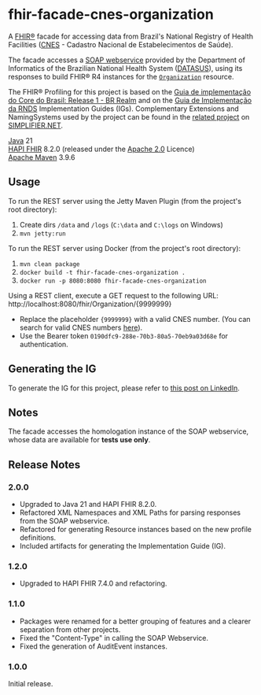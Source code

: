 # fhir-facade-cnes-organization
A [FHIR®](https://hl7.org/fhir/R4/index.html) facade for accessing data from Brazil's National Registry of Health Facilities ([CNES](https://cnes.datasus.gov.br/) - Cadastro Nacional de Estabelecimentos de Saúde).

The facade accesses a [SOAP webservice](https://datasus.saude.gov.br/wp-content/uploads/2019/12/Especificacao-Tecnica-para-Integracao-com-o-Cadastro-Nacional-de-Estabelecimentos-de-Sa%C3%BAde.pdf) provided by the Department of Informatics of the Brazilian National Health System ([DATASUS](https://datasus.saude.gov.br/)), using its responses to build FHIR® R4 instances for the [`Organization`](https://hl7.org/fhir/r4/organization.html) resource.

The FHIR® Profiling for this project is based on the [Guia de implementação do Core do Brasil: Release 1 - BR Realm](https://hl7.org.br/fhir/core/) and on the [Guia de Implementação da RNDS](https://rnds-fhir.saude.gov.br/) Implementation Guides (IGs). Complementary Extensions and NamingSystems used by the project can be found in the [related project](https://simplifier.net/fhir-facade-cnes-organization/~introduction) on [SIMPLIFIER.NET](https://simplifier.net/).

[Java](https://www.oracle.com/br/java/) 21  
[HAPI FHIR](https://hapifhir.io/hapi-fhir/) 8.2.0 (released under the [Apache 2.0](https://hapifhir.io/hapi-fhir/license.html) Licence)  
[Apache Maven](https://maven.apache.org/) 3.9.6

## Usage

To run the REST server using the Jetty Maven Plugin (from the project's root directory):
1. Create dirs `/data` and `/logs` (`C:\data` and `C:\logs` on Windows)
2. `mvn jetty:run`

To run the REST server using Docker (from the project's root directory):
1. `mvn clean package`
2. `docker build -t fhir-facade-cnes-organization .`
3. `docker run -p 8080:8080 fhir-facade-cnes-organization`

Using a REST client, execute a GET request to the following URL: http://localhost:8080/fhir/Organization/{9999999}
- Replace the placeholder `{9999999}` with a valid CNES number. (You can search for valid CNES numbers [here](https://cnes.datasus.gov.br/pages/estabelecimentos/consulta.jsp)).
- Use the Bearer token `0190dfc9-288e-70b3-80a5-70eb9a03d68e` for authentication.

## Generating the IG

To generate the IG for this project, please refer to [this post on LinkedIn](https://www.linkedin.com/pulse/creating-hl7-fhir-implementation-guides-using-local-alexandre-savaris-9hjdf).

## Notes
The facade accesses the homologation instance of the SOAP webservice, whose data are available for __tests use only__.

## Release Notes

### 2.0.0

- Upgraded to Java 21 and HAPI FHIR 8.2.0.
- Refactored XML Namespaces and XML Paths for parsing responses from the SOAP webservice.
- Refactored for generating Resource instances based on the new profile definitions.
- Included artifacts for generating the Implementation Guide (IG).

### 1.2.0

- Upgraded to HAPI FHIR 7.4.0 and refactoring.

### 1.1.0

- Packages were renamed for a better grouping of features and a clearer separation from other projects.
- Fixed the "Content-Type" in calling the SOAP Webservice.
- Fixed the generation of AuditEvent instances.

### 1.0.0

Initial release.
